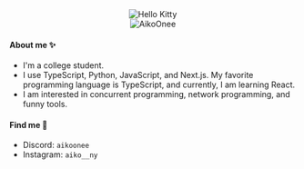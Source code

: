 <div align="center">
  <img src="https://readme-typing-svg.demolab.com?font=JetBrains+Mono&weight=600&size=32&duration=2000&pause=500&color=ff66cc&vCenter=true&width=435&center=true&vCenter=true&lines=Hello+There+👋;I+am+Aiko;Nice+to+meet+you+❤️" alt="Hello Kitty">
  <br />
  <img src="https://count.getloli.com/get/@:aikoonee?theme=rule34" alt="AikoOnee">
</div>

#### About me ✨

* I'm a college student.
* I use TypeScript, Python, JavaScript, and Next.js. My favorite programming language is TypeScript, and currently, I am learning React.
* I am interested in concurrent programming, network programming, and funny tools.

#### Find me 👀

* Discord: `aikoonee`
* Instagram: `aiko__ny`
